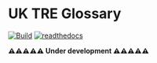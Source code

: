 # UK TRE Glossary

[![Build](https://github.com/manics/uktre-glossary/actions/workflows/workflow.yml/badge.svg)](https://github.com/manics/uktre-glossary/actions/workflows/workflow.yml)
[![readthedocs](https://app.readthedocs.org/projects/uktre-glossary/badge/?version=latest)](https://uktre-glossary.readthedocs.io/)

**⚠️⚠️⚠️⚠️⚠️ Under development ⚠️⚠️⚠️⚠️⚠️**

